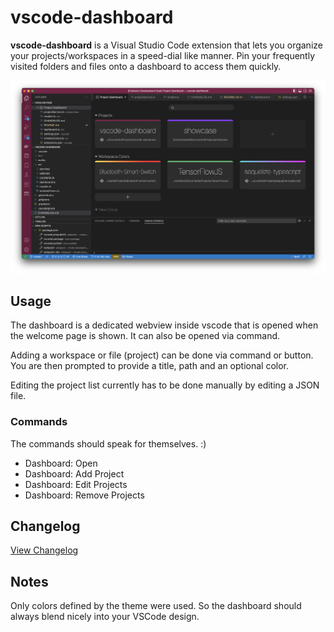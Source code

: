 # vscode-dashboard

**vscode-dashboard** is a Visual Studio Code extension that lets you organize your projects/workspaces in a speed-dial like manner. Pin your frequently visited folders and files onto a dashboard to access them quickly.

![](screenshot.png)

## Usage
The dashboard is a dedicated webview inside vscode that is opened when the welcome page is shown. It can also be opened via command.

Adding a workspace or file (project) can be done via command or button.  You are then prompted to provide a title, path and an optional color.

Editing the project list currently has to be done manually by editing a JSON file.

### Commands
The commands should speak for themselves. :)
* Dashboard: Open
* Dashboard: Add Project
* Dashboard: Edit Projects
* Dashboard: Remove Projects



## Changelog
[View Changelog](CHANGELOG.md)

## Notes
Only colors defined by the theme were used. So the dashboard should always blend nicely into your VSCode design. 